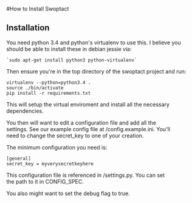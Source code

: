 #How to Install Swoptact

Installation
--------------------

You need python 3.4 and python's virtualenv to use this. I believe you  
should be able to install these in debian jessie via:  

    `sudo apt-get install python3 python-virtualenv`

Then ensure you're in the top directory of the swoptact project and run:  

    virtualenv --python=python3.4 .
    source ./bin/activate
    pip install -r requirements.txt

This will setup the virtual enviroment and install all the necessary  
dependencies.

You then will want to edit a configuration file and add all the  
settings.  See our example config file at /config.example.ini.  You'll  
need to change the secret_key to one of your creation.  

The minimum configuration you need is:  

    [general]
    secret_key = myverysecretkeyhere

This configuration file is referenced in /settings.py.  You can set  
the path to it in CONFIG_SPEC.  

You also might want to set the debug flag to true. 

  
